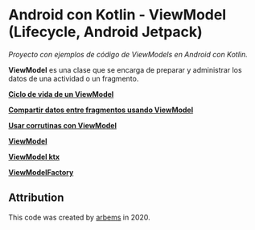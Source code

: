 # Android con Kotlin - ViewModel (Lifecycle, Android Jetpack)

*Proyecto con ejemplos de código de ViewModels en Android con Kotlin.*

**ViewModel** es una clase que se encarga de preparar y administrar los datos de una actividad o un fragmento.

[**Ciclo de vida de un ViewModel**]()

[**Compartir datos entre fragmentos usando ViewModel**]()

[**Usar corrutinas con ViewModel**]()

[**ViewModel**]()

[**ViewModel ktx**]()

[**ViewModelFactory**]()

## Attribution

This code was created by [arbems](https://github.com/arbems) in 2020.
